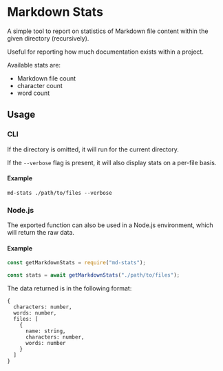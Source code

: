 Markdown Stats
==============

A simple tool to report on statistics of Markdown file content within the given directory (recursively).

Useful for reporting how much documentation exists within a project.

Available stats are:
  - Markdown file count
  - character count
  - word count


Usage
-----

### CLI
If the directory is omitted, it will run for the current directory.

If the `--verbose` flag is present, it will also display stats on a per-file basis.

#### Example
```shell script
md-stats ./path/to/files --verbose
```

### Node.js
The exported function can also be used in a Node.js environment, which will return the raw data.

#### Example
```javascript
const getMarkdownStats = require("md-stats");

const stats = await getMarkdownStats("./path/to/files");
```

The data returned is in the following format:
```
{
  characters: number,
  words: number,
  files: [
    {
      name: string,
      characters: number,
      words: number
    }
  ]
}
```
